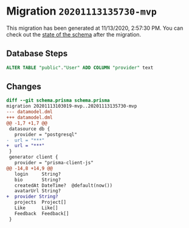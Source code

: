 # Migration `20201113135730-mvp`

This migration has been generated at 11/13/2020, 2:57:30 PM.
You can check out the [state of the schema](./schema.prisma) after the migration.

## Database Steps

```sql
ALTER TABLE "public"."User" ADD COLUMN "provider" text   
```

## Changes

```diff
diff --git schema.prisma schema.prisma
migration 20201113103019-mvp..20201113135730-mvp
--- datamodel.dml
+++ datamodel.dml
@@ -1,7 +1,7 @@
 datasource db {
   provider = "postgresql"
-  url = "***"
+  url = "***"
 }
 generator client {
   provider = "prisma-client-js"
@@ -14,8 +14,9 @@
   login     String?
   bio       String?
   createdAt DateTime?  @default(now())
   avatarUrl String?
+  provider String?
   projects  Project[]
   Like      Like[]
   Feedback  Feedback[]
 }
```


